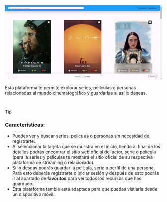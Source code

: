 ![alt text](image.png)

Esta plataforma te permite explorar series, películas o personas relacionadas al mundo cinematográfico y guardarlas si así lo deseas.

<br>

> [!TIP]
> ### Características:
> - Puedes ver y buscar series, películas o personas sin necesidad de registrarte.
> - Al seleccionar la tarjeta que se muestra en el inicio, llendo al final de los detalles podrás encontrar el sitio web oficial del actor, serie o película (para la series y películas te mostrará el sitio oficial de su respectiva plataforma de streaming o relacionado).
> - Si lo deseas podrás guardar la película, serie o perfil de una persona. Para esto deberás registrarte o iniciar sesión y después de esto podrás ir al apartado de **favoritos** para ver todos los recursos que has guardado.
> - Esta plataforma tambié está adaptada para que puedas vistiarla desde un dispositivo móvil.
